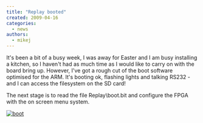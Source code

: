 ```yaml
---
title: "Replay booted"
created: 2009-04-16
categories: 
  - news
authors: 
  - mikej
---
```


It's been a bit of a busy week, I was away for Easter and I am busy installing a kitchen, so I haven't had as much time as I would like to carry on with the board bring up. However, I've got a rough cut of the boot software optimised for the ARM. It's booting ok, flashing lights and talking RS232 - and I can access the filesystem on the SD card!

The next stage is to read the file Replay\\boot.bit and configure the FPGA with the on screen menu system.

[![boot](@assets/images/boot.gif)](http://fpgaarcade.com/wp4/wp-content/uploads/2015/06/boot.gif)
